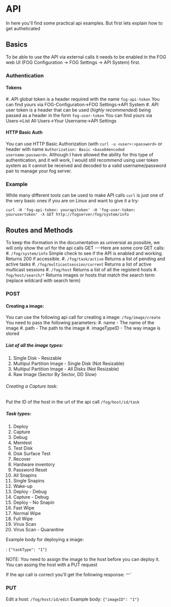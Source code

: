 # API

In here you\'ll find some practical api examples. But first lets explain
how to get autheticated

## Basics

To be able to use the API via external calls it needs to be enabled in
the FOG web UI (FOG Configuration -\> FOG Settings -\> API System)
first.

### Authentication

#### Tokens

#\. API global token is a header required with the name `fog-api-token`
You can find yours via FOG-Configuration-\>FOG Settings-\>API System #.
API user token is a header that can be used (*highly recommended*) being
passed as a header in the form `fog-user-token` You can find yours via
Users-\>List All Users-\>Your Username-\>API Settings

#### HTTP Basic Auth

You can use HTTP Basic Authorization (with `curl -u <user>:<password>`
or header with name
`Authorization: Basic <base64encoded username:password>`. Although I
have allowed the ability for this type of authentication, and it will
work, I would still recommend using user token system as it cannot be
received and decoded to a valid username/password pair to manage your
fog server.

### Example

While many different tools can be used to make API calls `curl` is just
one of the very basic ones if you are on Linux and want to give it a
try:

    curl -H 'fog-api-token: yourapitoken' -H 'fog-user-token: yourusertoken' -X GET http://fogserver/fog/system/info

## Routes and Methods

To keep the iformation in the documentation as universial as possible,
we will only show the url for the api calls GET \-\--Here are some core
GET calls: #. `/fog/system/info` Simple check to see if the API is
enabled and working. Returns 200 if accessible. #. `/fog/task/active`
Returns a list of pending and active tasks #.
`/fog/multicastsession/current` Returns a list of active multicast
sessions #. `/fog/host` Returns a list of all the registerd hosts #.
`fog/host/search/*` Returns images or hosts that match the search term
(replace wildcard with search term)

### POST

#### Creating a image:

You can use the following api call for creating a image:
`/fog/image/create` You need to pass the following parameters: #. name -
The name of the image #. path - The path to the image #. imageTypeID -
The way image is stored

##### List of all the image types:

1.  Single Disk - Resizable
2.  Multipul Partition Image - Single Disk (Not Resizable)
3.  Multipul Partition Image - All Disks (Not Resizable)
4.  Raw Image (Sector By Sector, DD Slow)

###### Creating a Capture task:

Put the ID of the host in the url of the api call `/fog/host/id/task`

##### Task types:

1.  Deploy
2.  Capture
3.  Debug
4.  Memtest
5.  Test Disk
6.  Disk Surface Test
7.  Recover
8.  Hardware inventory
9.  Password Reset
10. All Snapins
11. Single Snapins
12. Wake-up
13. Deploy - Debug
14. Capture - Debug
15. Deploy - No Snapin
16. Fast Wipe
17. Normal Wipe
18. Full Wipe
19. Virus Scan
20. Virus Scan - Quarantine

Example body for deploying a image:

:   `{"taskType": "1"}`

NOTE: You need to assign the image to the host before you can deploy it.
You can assing the host with a PUT request

If the api call is correct you\'ll get the following response: `""`\`

### PUT

Edit a host: `/fog/host/id/edit` Example body: `{"imageID": "1"}`
